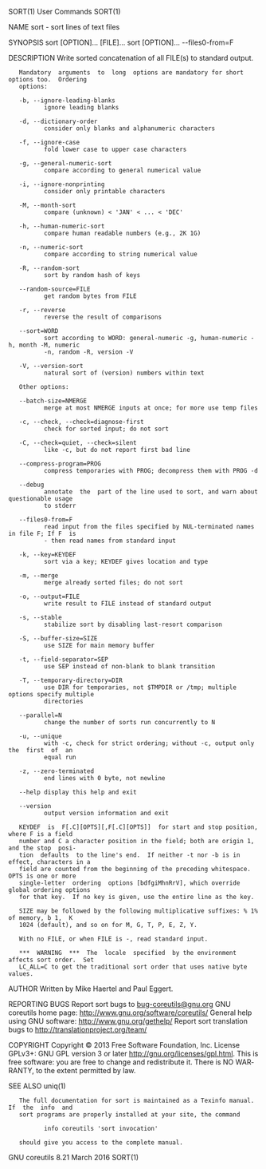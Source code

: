 SORT(1)                                 User Commands                                 SORT(1)



NAME
       sort - sort lines of text files

SYNOPSIS
       sort [OPTION]... [FILE]...
       sort [OPTION]... --files0-from=F

DESCRIPTION
       Write sorted concatenation of all FILE(s) to standard output.

       Mandatory  arguments  to  long  options are mandatory for short options too.  Ordering
       options:

       -b, --ignore-leading-blanks
              ignore leading blanks

       -d, --dictionary-order
              consider only blanks and alphanumeric characters

       -f, --ignore-case
              fold lower case to upper case characters

       -g, --general-numeric-sort
              compare according to general numerical value

       -i, --ignore-nonprinting
              consider only printable characters

       -M, --month-sort
              compare (unknown) < 'JAN' < ... < 'DEC'

       -h, --human-numeric-sort
              compare human readable numbers (e.g., 2K 1G)

       -n, --numeric-sort
              compare according to string numerical value

       -R, --random-sort
              sort by random hash of keys

       --random-source=FILE
              get random bytes from FILE

       -r, --reverse
              reverse the result of comparisons

       --sort=WORD
              sort according to WORD: general-numeric -g, human-numeric -h, month -M, numeric
              -n, random -R, version -V

       -V, --version-sort
              natural sort of (version) numbers within text

       Other options:

       --batch-size=NMERGE
              merge at most NMERGE inputs at once; for more use temp files

       -c, --check, --check=diagnose-first
              check for sorted input; do not sort

       -C, --check=quiet, --check=silent
              like -c, but do not report first bad line

       --compress-program=PROG
              compress temporaries with PROG; decompress them with PROG -d

       --debug
              annotate  the  part of the line used to sort, and warn about questionable usage
              to stderr

       --files0-from=F
              read input from the files specified by NUL-terminated names in file F; If F  is
              - then read names from standard input

       -k, --key=KEYDEF
              sort via a key; KEYDEF gives location and type

       -m, --merge
              merge already sorted files; do not sort

       -o, --output=FILE
              write result to FILE instead of standard output

       -s, --stable
              stabilize sort by disabling last-resort comparison

       -S, --buffer-size=SIZE
              use SIZE for main memory buffer

       -t, --field-separator=SEP
              use SEP instead of non-blank to blank transition

       -T, --temporary-directory=DIR
              use DIR for temporaries, not $TMPDIR or /tmp; multiple options specify multiple
              directories

       --parallel=N
              change the number of sorts run concurrently to N

       -u, --unique
              with -c, check for strict ordering; without -c, output only  the  first  of  an
              equal run

       -z, --zero-terminated
              end lines with 0 byte, not newline

       --help display this help and exit

       --version
              output version information and exit

       KEYDEF  is  F[.C][OPTS][,F[.C][OPTS]]  for start and stop position, where F is a field
       number and C a character position in the field; both are origin 1, and the stop  posi‐
       tion  defaults  to the line's end.  If neither -t nor -b is in effect, characters in a
       field are counted from the beginning of the preceding whitespace.  OPTS is one or more
       single-letter  ordering  options [bdfgiMhnRrV], which override global ordering options
       for that key.  If no key is given, use the entire line as the key.

       SIZE may be followed by the following multiplicative suffixes: % 1% of memory, b 1,  K
       1024 (default), and so on for M, G, T, P, E, Z, Y.

       With no FILE, or when FILE is -, read standard input.

       ***  WARNING  ***  The  locale  specified  by the environment affects sort order.  Set
       LC_ALL=C to get the traditional sort order that uses native byte values.

AUTHOR
       Written by Mike Haertel and Paul Eggert.

REPORTING BUGS
       Report sort bugs to bug-coreutils@gnu.org
       GNU coreutils home page: <http://www.gnu.org/software/coreutils/>
       General help using GNU software: <http://www.gnu.org/gethelp/>
       Report sort translation bugs to <http://translationproject.org/team/>

COPYRIGHT
       Copyright © 2013 Free Software Foundation, Inc.  License GPLv3+: GNU GPL version 3  or
       later <http://gnu.org/licenses/gpl.html>.
       This  is  free software: you are free to change and redistribute it.  There is NO WAR‐
       RANTY, to the extent permitted by law.

SEE ALSO
       uniq(1)

       The full documentation for sort is maintained as a Texinfo manual.  If  the  info  and
       sort programs are properly installed at your site, the command

              info coreutils 'sort invocation'

       should give you access to the complete manual.



GNU coreutils 8.21                        March 2016                                  SORT(1)
